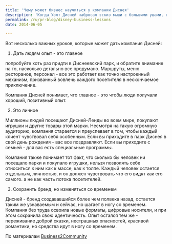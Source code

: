 ```yaml
---
title: 'Чему может бизнес научиться у компании Диснея'
description: 'Когда Уолт Дисней набросал эскиз мыши с большими ушами, он возможно не знал, что Микки Маус станет прямо-таки иконой мира торговли, брендом в самом широком смысле этого слова. Можно сказать, что бизнес-решения которые принимала компания, были также важны, как гений создателя персонажей.'
permalink: /ru/pr-blog/disney-business-lessons
date: 2014-06-05

---
```


Вот несколько важных уроков, которые может дать компания Дисней:

1. Дать людям опыт - это главное

попробуйте хоть раз придти в Диснеевский парк, и обратите внимание на то, насколько детально все продумано. Маршруты, меню ресторанов, персонал - все это работает как точно настроенный механизм, призванный вовлечь каждого посетителя в нескончаемое приключение.

Компания Дисней понимает, что главное - это чтобы люди получали хороший, позитивный опыт.

2. Это личное

Миллионы людей посещают Дисней-Ленды во всем мире, покупают игрушки и другие товары этой марки. Несмотря на такую огромную аудиторию, компания старается и преуспевает в том, чтобы каждый клиент чувствовал себя особенным. Если вы приходите в парк Диснея в свой день рождения - вас все поздравляют. Если вы приходите с семьей - для вас есть специальные программы.

Компания также понимает тот факт, что сколько бы человек ни посещало парки и покупало игрушки, нельзя позволять себе относиться к ним как к массе, как к толпе. Каждый человек остается отдельным, личностью, и он должен чувствовать что его видят как его самого. а не как часть потока посетителей.

3. Cохранить бренд, но изменяться со временем

Дисней - бренд создававшийся более чем полвека назад, остается таким же узнаваемым и сейчас, но шагает в ногу со временем. Компания без труда освоила новые форматы, цифровые носители, и при этом сохранила свою идентичность. Опыт остался тем же - переживание доброй сказки, нестрашных опасностей, красивой романтики, но средства идут в ногу со временем.

По материалам <a href="https://www.business2community.com/strategy/disney-can-teach-entrepreneurs-0914772#Wwc3wDTrCS1hSMRk.99">Business2Community</a>

